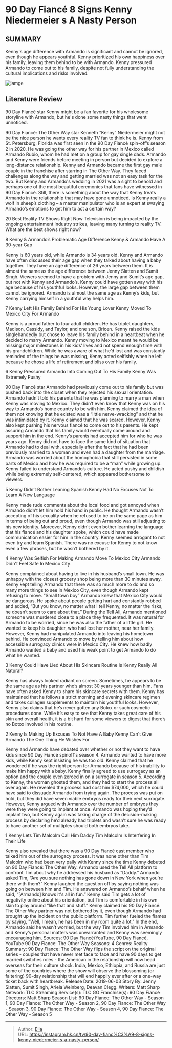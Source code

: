 # 90 Day Fiancé 8 Signs Kenny Niedermeier s A Nasty Person


## SUMMARY 


 Kenny&#39;s age difference with Armando is significant and cannot be ignored, even though he appears youthful. 
 Kenny prioritized his own happiness over his family, leaving them behind to be with Armando. 
 Kenny pressured Armando to come out to his family, despite not fully understanding the cultural implications and risks involved. 

![iamge](https://static1.srcdn.com/wordpress/wp-content/uploads/2023/12/90-day-fiance-_-8-signs-kenny-niedermeier-s-a-nasty-person.jpg)

## Literature Review
90 Day Fiancé star Kenny might be a fan favorite for his wholesome storyline with Armando, but he&#39;s done some nasty things that went unnoticed.




90 Day Fiancé: The Other Way star Kenneth “Kenny” Niedermeier might not be the nice person he wants every reality TV fan to think he is. Kenny from St. Petersburg, Florida was first seen in the 90 Day Fiancé spin-off’s season 2 in 2020. He was going the other way for his partner in Mexico called Armando Rubio, whom he had met on a group for gay single dads. Armando and Kenny were friends before meeting in person but decided to explore a long-distance relationship.
Kenny and Armando became the first gay male couple in the franchise after starring in The Other Way. They faced challenges along the way and getting married was not an easy task for the two. But Kenny and Armando&#39;s wedding in 2021 was a sight to behold and perhaps one of the most beautiful ceremonies that fans have witnessed in 90 Day Fiancé. Still, there is something about the way that Kenny treats Armando in the relationship that may have gone unnoticed. Is Kenny really a wolf in sheep’s clothing – a master manipulator who is an expert at swaying Armando’s emotions to get him to act a certain way?
            
 
 20 Best Reality TV Shows Right Now 
Television is being impacted by the ongoing entertainment industry strikes, leaving many turning to reality TV. What are the best shows right now?













 








 8  Kenny &amp; Armando’s Problematic Age Difference 
Kenny &amp; Armando Have A 30-year Gap


 







Kenny is 60 years old, while Armando is 34 years old. Kenny and Armando have often discussed their age gap when they talked about having a baby together. They have an age difference of 26 years between them. It is almost the same as the age difference between Jenny Slatten and Sumit Singh. Viewers seemed to have a problem with Jenny and Sumit’s age gap, but not with Kenny and Armando’s. Kenny could have gotten away with his age because of his youthful looks. However, the large gap between them cannot be ignored. Armando is almost the same age as Kenny’s kids, but Kenny carrying himself in a youthful way helps him.





 7  Kenny Left His Family Behind For His Young Lover 
Kenny Moved To Mexico City For Armando
        

Kenny is a proud father to four adult children. He has triplet daughters, Madison, Cassidy, and Taylor, and one son, Bricen. Kenny raised the kids singlehandedly but chose to leave his family behind in a heartbeat when he decided to marry Armando. Kenny moving to Mexico meant he would be missing major milestones in his kids’ lives and not spend enough time with his grandchildren. While he was aware of what he’d lost and was constantly reminded of the things he was missing, Kenny acted selfishly when he left because he chose a life of retirement and bliss over his family.





 6  Kenny Pressured Armando Into Coming Out To His Family 
Kenny Was Extremely Pushy


90 Day Fiancé star Armando had previously come out to his family but was pushed back into the closet when they rejected his sexual orientation. Armando hadn’t told his parents that he was planning to marry a man when Kenny was moving to Mexico. They didn’t even know that Kenny was on his way to Armando’s home country to be with him. Kenny claimed the idea of them not knowing that he existed was a “little nerve-wracking” and that he was intimidated by it. Kenny claimed that he was scared. However, Kenny also kept pushing his nervous fiancé to come out to his parents.
He kept assuring Armando that his family would eventually come around and support him in the end. Kenny’s parents had accepted him for who he was years ago. Kenny did not have to face the same kind of situation that Armando had to deal with, especially after the fact that he had been previously married to a woman and even had a daughter from the marriage. Armando was worried about the homophobia that still persisted in some parts of Mexico and how he was required to be a “man” while growing up. Kenny failed to understand Armando’s culture. He acted pushy and childish while being extremely self-centered, which appeared bothersome to viewers.





 5  Kenny Didn’t Bother Leaning Spanish 
Kenny Had No Excuses Not To Learn A New Language


 







Kenny made rude comments about the local food and got annoyed when Armando didn’t let him hold his hand in public. He thought Armando wasn’t accepting of his sexuality when he refused to be on the same page as him in terms of being out and proud, even though Armando was still adjusting to his new identity. Moreover, Kenny didn’t even bother learning the language that his fiancé and his daughter spoke, which could have made communication easier for him in the country. Kenny seemed arrogant to not even try and learn Spanish. There was no excuse for Kenny to not know even a few phrases, but he wasn’t bothered by it.





 4  Kenny Was Selfish For Making Armando Move To Mexico City 
Armando Didn&#39;t Feel Safe In Mexico City
        

Kenny complained about having to live in his husband’s small town. He was unhappy with the closest grocery shop being more than 30 minutes away. Kenny kept telling Armando that there was so much more to do and so many more things to see in Mexico City, even though Armando kept refusing to move. “Small town boy” Armando knew that Mexico City would be dangerous. He spoke about people getting hurt and constantly robbed and added, “But you know, no matter what I tell Kenny, no matter the risks, he doesn’t seem to care about that.” During the Tell All, Armando mentioned someone was murdered close to a place they frequented.
It was natural for Armando to be worried, since he was also the father of a little girl. He wanted to keep his daughter, who had lost her mother, near her family. However, Kenny had manipulated Armando into leaving his hometown behind. He convinced Armando to move by telling him about how accessible surrogacy clinics were in Mexico City. He knew how badly Armando wanted a baby and used his weak point to get Armando to do what he wanted.





 3  Kenny Could Have Lied About His Skincare Routine 
Is Kenny Really All Natural?
        

Kenny has always looked radiant on screen. Sometimes, he appears to be the same age as his partner who’s almost 30 years younger than him. Fans have often asked Kenny to share his skincare secrets with them. Kenny has maintained that he follows a strict morning and evening skincare regimen and takes collagen supplements to maintain his youthful looks. However, Kenny also claims that he’s never gotten any Botox or such cosmetic procedures done. While it’s easy to see that Kenny takes great care of his skin and overall health, it is a bit hard for some viewers to digest that there’s no Botox involved in his routine.





 2  Kenny Is Making Up Excuses To Not Have A Baby 
Kenny Can&#39;t Give Armando The One Thing He Wishes For


Kenny and Armando have debated over whether or not they want to have kids since 90 Day Fiancé spinoff&#39;s season 4. Armando wanted to have more kids, while Kenny kept insisting he was too old. Kenny claimed that he wondered if he was the right person for Armando because of his inability to make him happy with a baby. Kenny finally agreed to use surrogacy as an option and the couple even zeroed in on a surrogate in season 5. According to Kenny, the woman ghosted them, and they had to start the process all over again.
He revealed the process had cost him $74,000, which he could have said to dissuade Armando from trying again. The process was put on hold, but they did have seven viable embryos ready for their next surrogate. However, Kenny argued with Armando over the number of embryos they were they were going to implant at once. Armando was hoping they’d implant two, but Kenny again was taking charge of the decision-making process by declaring he’d already had triplets and wasn’t sure he was ready to have another set of multiples should both embryos take.





 1  Kenny Lets Tim Malcolm Call Him Daddy 
Tim Malcolm Is Interfering In Their Life
        

Kenny also revealed that there was a 90 Day Fiancé cast member who talked him out of the surrogacy process. It was none other than Tim Malcolm who had been very pally with Kenny since the time Kenny debuted on 90 Day Fiancé: The Other Way. Armando used the Tell All platform to confront Tim about why he addressed his husband as “Daddy.” Armando asked Tim, “Are you sure nothing has gone down in New York when you&#39;re there with them?&#34; Kenny laughed the question off by saying nothing was going on between him and Tim. He answered on Armando’s behalf when he said, “[Armando] knows it&#39;s all in fun.”
Kenny said Tim gets a lot of negativity online about his orientation, but Tim is comfortable in his own skin to play around “like that and stuff.” Kenny claimed his 90 Day Fiancé: The Other Way partner was not bothered by it, even though Armando had brought up the incident on the public platform. Tim further fueled the flames by saying, &#34;Well, I mean, he has been in my room quite a lot.&#34; In the end, Armando said he wasn’t worried, but the way Tim involved him in Armando and Kenny’s personal matters was unwarranted and Kenny was seemingly encouraging him.
Sources: 90 Day Fiancé/YouTube, 90 Day Fiancé, YouTube
               90 Day Fiance: The Other Way   Seasons:   4    Genres:   Reality    Summary:   90 Day Fiance: The Other Way flips the script on the original series - couples that have never met face to face and have 90 days to get married switches roles - the American in the relationship will now head overseas for their culture shock. India, Mexico, Ethiopia, and Russia are just some of the countries where the show will observe the blossoming (or faltering) 90-day relationship that will end happily ever after or a one-way ticket back with heartbreak.    Release Date:   2019-06-03    Story By:   Jenny Slatten, Sumit Singh, Ariela Weinberg, Deavan Clegg.    Writers:   Matt Sharp    Network:   TLC    Streaming Service(s):   TLC GO    Franchise(s):   90 Day Fiancé    Directors:   Matt Sharp    Season List:   90 Day Fiance: The Other Way - Season 1, 90 Day Fiance: The Other Way - Season 2, 90 Day Fiance: The Other Way - Season 3, 90 Day Fiance: The Other Way - Season 4, 90 Day Fiance: The Other Way - Season 5      

---

> Author: [Ella](https://instagram.hk.cn/)  
> URL: https://instagram.hk.cn/tv/90-day-fianc%C3%A9-8-signs-kenny-niedermeier-s-a-nasty-person/  

